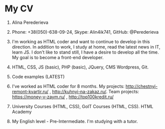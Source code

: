 # My CV

1. Alina Perederieva
2. Phone: +38(050)-638-09-24,
   Skype: Alin4ik741,
   GitHub: @Perederieva
3. I'm working as HTML coder and want to continue to develop in this direction. In addition to work, I study at home, read the latest news in IT, learn JS. I don't like to stand still, I have a desire to develop all the time. My goal is to become a front-end developer.
4. HTML, CSS, JS (basic), PHP (basic), JQuery, CMS Wordpress, Git.
5. Code examples (LATEST)
6. I've worked as HTML coder for 8 months. My projects: http://chestnyj-remont-kvartir.ru/ , http://kuhnyi-na-zakaz.ru/. 
Team projects: https://money-v-zaym.ru/ , http://top100kredit.ru/

7. University Courses (HTML, CSS), GoIT Courses (HTML, CSS). HTML Academy
8. My English level - Pre-Intermediate. I'm studying with a tutor.
